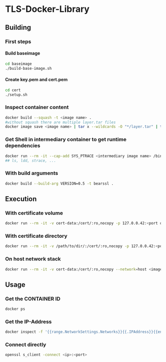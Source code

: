 # TLS-Docker-Library

## Building
### First steps
#### Build baseimage
```bash
cd baseimage
./build-base-image.sh
```
#### Create key.pem and cert.pem
```bash
cd cert
./setup.sh
```
### Inspect container content
```bash
docker build --squash -t <image name> . 
#without squash there are multiple layer.tar files
docker image save <image name> | tar x --wildcards -O "*/layer.tar" | tar t
```
### Get Shell in intermediary container to get runtime dependencies
```bash
docker run --rm -it --cap-add SYS_PTRACE <intermediary image name> /bin/sh 
## ls, ldd, strace, ...
```
### With build arguments
```bash
docker build --build-arg VERSION=0.5 -t bearssl .
```

## Execution
### With certificate volume
```bash
docker run --rm -it -v cert-data:/cert/:ro,nocopy -p 127.0.0.42:<port on host>:<port of internal tls server> <image name> options...
```
### With certificate directory
```bash
docker run --rm -it -v /path/to/dir/:/cert/:ro,nocopy -p 127.0.0.42:<port on host>:<port of internal tls server> <image name> options...
```
### On host network stack
```bash
docker run --rm -it -v cert-data:/cert/:ro,nocopy --network=host <image name> options...
```
## Usage
### Get the CONTAINER ID
```bash
docker ps
```
### Get the IP-Address
```bash
docker inspect -f '{{range.NetworkSettings.Networks}}{{.IPAddress}}{{end}}' <CONTAINER ID>
```
### Connect directly
```bash
openssl s_client -connect <ip>:<port>
```

